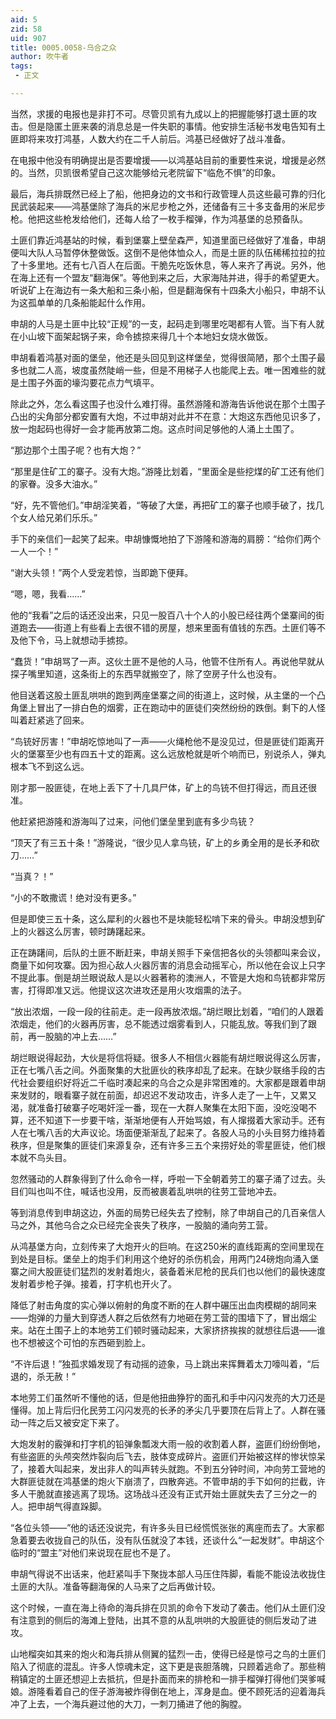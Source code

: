```yaml
---
aid: 5
zid: 58
uid: 907
title: 0005.0058-乌合之众
author: 吹牛者
tags: 
 - 正文

---
```




  当然，求援的电报也是非打不可。尽管贝凯有九成以上的把握能够打退土匪的攻击。但是隐匿土匪来袭的消息总是一件失职的事情。他安排生活秘书发电告知有土匪即将来攻打鸿基，人数大约在二千人前后。鸿基已经做好了战斗准备。

  在电报中他没有明确提出是否要增援——以鸿基站目前的重要性来说，增援是必然的。当然，贝凯很希望自己这次能够给元老院留下“临危不惧”的印象。

  最后，海兵排既然已经上了船，他把身边的文书和行政管理人员这些最可靠的归化民武装起来——鸿基堡除了海兵的米尼步枪之外，还储备有三十多支备用的米尼步枪。他把这些枪发给他们，还每人给了一枚手榴弹，作为鸿基堡的总预备队。

  土匪们靠近鸿基站的时候，看到堡寨上壁垒森严，知道里面已经做好了准备，申胡便叫大队人马暂停休整做饭。这倒不是他体恤众人，而是土匪的队伍稀稀拉拉的拉了十多里地。还有七八百人在后面。干脆先吃饭休息，等人来齐了再说。另外，他在海上还有一个盟友“翻海保”。等他到来之后，大家海陆并进，得手的希望更大。听说矿上在海边有一条大船和三条小船，但是翻海保有十四条大小船只，申胡不认为这孤单单的几条船能起什么作用。

  申胡的人马是土匪中比较“正规”的一支，起码走到哪里吃喝都有人管。当下有人就在小山坡下面架起锅子来，命令掳掠来得几十个本地妇女烧水做饭。

  申胡看着鸿基对面的堡垒，他还是头回见到这样堡垒，觉得很简陋，那个土围子最多也就二人高，坡度虽然陡峭一些，但是不用梯子人也能爬上去。唯一困难些的就是土围子外面的壕沟要花点力气填平。

  除此之外，怎么看这围子也没什么难打得。虽然游隆和游海告诉他说在那个土围子凸出的尖角部分都安置有大炮，不过申胡对此并不在意：大炮这东西他见识多了，放一炮起码也得好一会才能再放第二炮。这点时间足够他的人涌上土围了。

  “那边那个土围子呢？也有大炮？”

  “那里是住矿工的寨子。没有大炮。”游隆比划着，“里面全是些挖煤的矿工还有他们的家眷。没多大油水。”

  “好，先不管他们。”申胡淫笑着，“等破了大堡，再把矿工的寨子也顺手破了，找几个女人给兄弟们乐乐。”

  手下的亲信们一起笑了起来。申胡慷慨地拍了下游隆和游海的肩膀：“给你们两个一人一个！”

  “谢大头领！”两个人受宠若惊，当即跪下便拜。

  “嗯，嗯，我看……”

  他的“我看”之后的话还没出来，只见一股百八十个人的小股已经往两个堡寨间的街道跑去——街道上有些看上去很不错的房屋，想来里面有值钱的东西。土匪们等不及他下令，马上就想动手掳掠。

  “蠢货！”申胡骂了一声。这伙土匪不是他的人马，他管不住所有人。再说他早就从探子嘴里知道，这条街上的东西早就搬空了，除了空房子什么也没有。

  他目送着这股土匪乱哄哄的跑到两座堡寨之间的街道上，这时候，从主堡的一个凸角堡上冒出了一排白色的烟雾，正在跑动中的匪徒们突然纷纷的跌倒。剩下的人怪叫着赶紧逃了回来。

  “鸟铳好厉害！”申胡吃惊地叫了一声——火绳枪他不是没见过，但是匪徒们距离开火的堡寨至少也有四五十丈的距离。这么远放枪就是听个响而已，别说杀人，弹丸根本飞不到这么远。

  刚才那一股匪徒，在地上丢下了十几具尸体，矿上的鸟铳不但打得远，而且还很准。

  他赶紧把游隆和游海叫了过来，问他们堡垒里到底有多少鸟铳？

  “顶天了有三五十条！”游隆说，“很少见人拿鸟铳，矿上的乡勇全用的是长矛和砍刀……”

  “当真？！”

  “小的不敢撒谎！绝对没有更多。”

  但是即使三五十条，这么犀利的火器也不是块能轻松啃下来的骨头。申胡没想到矿上的火器这么厉害，顿时踌躇起来。

  正在踌躇间，后队的土匪不断赶来，申胡关照手下亲信把各伙的头领都叫来会议，商量下如何攻寨。因为担心敌人火器厉害的消息会动摇军心，所以他在会议上只字不提此事。倒是胡兰眼说敌人是以火器著称的澳洲人，不管是大炮和鸟铳都非常厉害，打得即准又远。他提议这次进攻还是用火攻烟熏的法子。

  “放出浓烟，一段一段的往前走。走一段再放浓烟。”胡烂眼比划着，“咱们的人跟着浓烟走，他们的火器再厉害，总不能透过烟雾看到人，只能乱放。等我们到了跟前，再一股脑的冲上去……”

  胡烂眼说得起劲，大伙是将信将疑。很多人不相信火器能有胡烂眼说得这么厉害，正在七嘴八舌之间。外面聚集的大批匪伙的秩序却乱了起来。在缺少联络手段的古代社会要组织好将近二千临时凑起来的乌合之众是非常困难的。大家都是跟着申胡来发财的，眼看寨子就在前面，却迟迟不发动攻击，许多人走了一上午，又累又渴，就准备打破寨子吃喝奸淫一番，现在一大群人聚集在太阳下面，没吃没喝不算，还不知道下一步要干啥，渐渐地便有人开始骂娘，有人撺掇着大家动手。还有人在七嘴八舌的大声议论。场面便渐渐乱了起来了。各股人马的小头目努力维持着秩序，但是聚集的匪徒们来源复杂，还有许多三五个来捞好处的零星匪徒，他们根本就不鸟头目。

  忽然骚动的人群象得到了什么命令一样，呼啦一下全朝着劳工的寨子涌了过去。头目们叫也叫不住，喊话也没用，反而被裹着乱哄哄的往劳工营地冲去。

  等到消息传到申胡这边，外面的局势已经失去了控制，除了申胡自己的几百亲信人马之外，其他乌合之众已经完全丧失了秩序，一股脑的涌向劳工营。

  从鸿基堡方向，立刻传来了大炮开火的巨响。在这250米的直线距离的空间里现在到处是目标。堡垒上的炮手们利用这个绝好的杀伤机会，用两门24磅炮向涌入堡寨之间大股匪徒们猛烈的发射着炮火，装备着米尼枪的民兵们也以他们的最快速度发射着步枪子弹。接着，打字机也开火了。

  降低了射击角度的实心弹以俯射的角度不断的在人群中碾压出血肉模糊的胡同来——炮弹的力量大到穿透人群之后依然有力地砸在劳工营的围墙下了，冒出烟尘来。站在土围子上的本地劳工们顿时骚动起来，大家挤挤挨挨的就想往后退——谁也不想被这个可怕的东西砸到脸上。

  “不许后退！”独孤求婚发现了有动摇的迹象，马上跳出来挥舞着太刀嚎叫着，“后退的，杀无赦！”

  本地劳工们虽然听不懂他的话，但是他扭曲狰狞的面孔和手中闪闪发亮的大刀还是懂得。加上背后归化民劳工闪闪发亮的长矛的矛尖几乎要顶在后背上了。人群在骚动一阵之后又被安定下来了。

  大炮发射的霰弹和打字机的铅弹象瓢泼大雨一般的收割着人群，盗匪们纷纷倒地，有些盗匪的头颅突然炸裂向后飞去，肢体变成碎片。盗匪们开始被这样的惨状惊呆了，接着大叫起来，发出非人的叫声转头就跑。不到五分钟时间，冲向劳工营地的大群匪徒就在鸿基堡的炮火下崩溃了，四散奔逃。不管申胡的手下如何的拦截，许多人干脆就直接逃离了现场。这场战斗还没有正式开始土匪就失去了三分之一的人。把申胡气得直跺脚。

  “各位头领——”他的话还没说完，有许多头目已经慌慌张张的离座而去了。大家都急着要去收拢自己的队伍，没有队伍就没了本钱，还谈什么“一起发财”。申胡这个临时的“盟主”对他们来说现在屁也不是了。

  申胡气得说不出话来，他赶紧叫手下聚拢本部人马压住阵脚，看能不能设法收拢住土匪的大队。准备等翻海保的人马来了之后再做计较。

  这个时候，一直在海上待命的海兵排在贝凯的命令下发动了袭击。他们从土匪们没有注意到的侧后的海滩上登陆，出其不意的从乱哄哄的大股匪徒的侧后发动了进攻。

  山地榴突如其来的炮火和海兵排从侧翼的猛烈一击，使得已经是惊弓之鸟的土匪们陷入了彻底的混乱。许多人惊魂未定，这下更是丧胆落魄，只顾着逃命了。那些稍稍镇定的土匪还想迎上去抵抗，但是扑面而来的排枪和一排手榴弹打得他们哭爹喊娘。游隆看着自己的侄子游海被炸得倒在地上，浑身是血。便不顾死活的迎着海兵冲了上去，一个海兵避过他的大刀，一刺刀捅进了他的胸膛。



